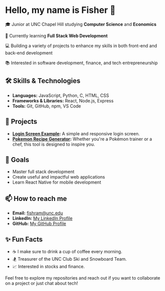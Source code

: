 # Hello, my name is Fisher 👋

🎓 Junior at UNC Chapel Hill studying **Computer Science** and **Economics**

🌱 Currently learning **Full Stack Web Development**

💻 Building a variety of projects to enhance my skills in both front-end and back-end development

📚 Interested in software development, finance, and tech entrepreneurship

## 🛠️ Skills & Technologies

- **Languages:** JavaScript, Python, C, HTML, CSS
- **Frameworks & Libraries:** React, Node.js, Express
- **Tools:** Git, GitHub, npm, VS Code

## 🌟 Projects

- **[Login Screen Example](https://github.com/fishram/loginscreen):** A simple and responsive login screen.
- **[Pokemon Recipe Generator](https://github.com/fishram/PokemonRecipeGen):** Whether you're a Pokémon trainer or a chef, this tool is designed to inspire you.

## 🚀 Goals

- Master full stack development
- Create useful and impactful web applications
- Learn React Native for mobile development

## 📫 How to reach me

- **Email:** [fishram@unc.edu](mailto:fishram@unc.edu)
- **LinkedIn:** [My LinkedIn Profile](https://www.linkedin.com/in/fisherramsey/)
- **GitHub:** [My GitHub Profile](https://github.com/fishram)

## ✨ Fun Facts

- ☕ I make sure to drink a cup of coffee every morning.
- 🏂 Treasurer of the UNC Club Ski and Snowboard Team.
- 📈 Interested in stocks and finance.

Feel free to explore my repositories and reach out if you want to collaborate on a project or just chat about tech!
